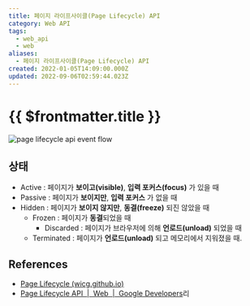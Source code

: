 ```yaml
---
title: 페이지 라이프사이클(Page Lifecycle) API
category: Web API
tags:
  - web_api
  - web
aliases:
  - 페이지 라이프사이클(Page Lifecycle) API
created: 2022-01-05T14:09:00.000Z
updated: 2022-09-06T02:59:44.023Z
---
```


# {{ $frontmatter.title }}

![page lifecycle api event flow](https://developers.google.com/web/updates/images/2018/07/page-lifecycle-api-state-event-flow.png)

## 상태

- Active : 페이지가 **보이고(visible)**, **입력 포커스(focus)** 가 있을 때
- Passive : 페이지가 **보이지만**, **입력 포커스** 가 없을 때
- Hidden : 페이지가 **보이지 않지만**, **동결(freeze)** 되진 않았을 때
  - Frozen : 페이지가 **동결**되었을 때
    - Discarded : 페이지가 브라우저에 의해 **언로드(unload)** 되었을 때
  - Terminated : 페이지가 **언로드(unload)** 되고 메모리에서 지워졌을 때.

## References

- [Page Lifecycle (wicg.github.io)](https://wicg.github.io/page-lifecycle/)
- [Page Lifecycle API  |  Web  |  Google Developers](https://developers.google.com/web/updates/2018/07/page-lifecycle-api)리
